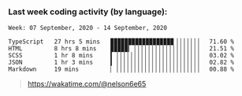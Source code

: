 ### Last week coding activity (by language):

<!--START_SECTION:waka-->
```text
Week: 07 September, 2020 - 14 September, 2020

TypeScript   27 hrs 5 mins   ▉▉▉▉▉▉▉▉▉▉▉▉▉▉▉▉▉▉▕▕▕▕▕▕▕   71.60 % 
HTML         8 hrs 8 mins    ▉▉▉▉▉▎▕▕▕▕▕▕▕▕▕▕▕▕▕▕▕▕▕▕▕   21.51 % 
SCSS         1 hr 8 mins     ▍▕▕▕▕▕▕▕▕▕▕▕▕▕▕▕▕▕▕▕▕▕▕▕▕   03.02 % 
JSON         1 hr 3 mins     ▍▕▕▕▕▕▕▕▕▕▕▕▕▕▕▕▕▕▕▕▕▕▕▕▕   02.82 % 
Markdown     19 mins         ▏▕▕▕▕▕▕▕▕▕▕▕▕▕▕▕▕▕▕▕▕▕▕▕▕   00.88 % 
```
<!--END_SECTION:waka-->

> https://wakatime.com/@nelson6e65
